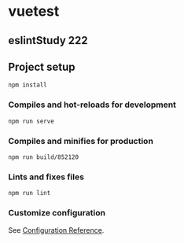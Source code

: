 # vuetest

## eslintStudy 222

## Project setup
```
npm install
```

### Compiles and hot-reloads for development
```
npm run serve
```

### Compiles and minifies for production
```
npm run build/852120
```

### Lints and fixes files
```
npm run lint
```

### Customize configuration
See [Configuration Reference](https://cli.vuejs.org/config/).
